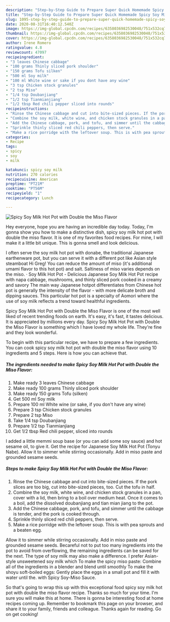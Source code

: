 ```yaml
---
description: "Step-by-Step Guide to Prepare Super Quick Homemade Spicy Soy Milk Hot Pot with Double the Miso Flavor"
title: "Step-by-Step Guide to Prepare Super Quick Homemade Spicy Soy Milk Hot Pot with Double the Miso Flavor"
slug: 1095-step-by-step-guide-to-prepare-super-quick-homemade-spicy-soy-milk-hot-pot-with-double-the-miso-flavor
date: 2020-08-31T16:40:12.540Z
image: https://img-global.cpcdn.com/recipes/6358036982530048/751x532cq70/spicy-soy-milk-hot-pot-with-double-the-miso-flavor-recipe-main-photo.jpg
thumbnail: https://img-global.cpcdn.com/recipes/6358036982530048/751x532cq70/spicy-soy-milk-hot-pot-with-double-the-miso-flavor-recipe-main-photo.jpg
cover: https://img-global.cpcdn.com/recipes/6358036982530048/751x532cq70/spicy-soy-milk-hot-pot-with-double-the-miso-flavor-recipe-main-photo.jpg
author: Irene Romero
ratingvalue: 4.8
reviewcount: 47097
recipeingredient:
- "3 leaves Chinese cabbage"
- "100 grams Thinly sliced pork shoulder"
- "150 grams Tofu silken"
- "500 ml Soy milk"
- "100 ml White wine or sake if you dont have any wine"
- "3 tsp Chicken stock granules"
- "2 tsp Miso"
- "1/4 tsp Doubanjiang"
- "1/2 tsp Tianmianjiang"
- "1/2 tbsp Red chili pepper sliced into rounds"
recipeinstructions:
- "Rinse the Chinese cabbage and cut into bite-sized pieces. If the pork slices are too big, cut into bite-sized pieces, too. Cut the tofu in half."
- "Combine the soy milk, white wine, and chicken stock granules in a pan, cover with a lid, then bring to a boil over medium heat. Once it comes to a boil, add the dissolved doubanjiang and tian mian jiang to the pot."
- "Add the Chinese cabbage, pork, and tofu, and simmer until the cabbage is tender, and the pork is cooked through."
- "Sprinkle thinly sliced red chili peppers, then serve."
- "Make a rice porridge with the leftover soup. This is with pea sprouts and a beaten egg."
categories:
- Recipe
tags:
- spicy
- soy
- milk

katakunci: spicy soy milk 
nutrition: 270 calories
recipecuisine: American
preptime: "PT21M"
cooktime: "PT56M"
recipeyield: "1"
recipecategory: Lunch

---
```



![Spicy Soy Milk Hot Pot with Double the Miso Flavor](https://img-global.cpcdn.com/recipes/6358036982530048/751x532cq70/spicy-soy-milk-hot-pot-with-double-the-miso-flavor-recipe-main-photo.jpg)

Hey everyone, hope you are having an incredible day today. Today, I'm gonna show you how to make a distinctive dish, spicy soy milk hot pot with double the miso flavor. It is one of my favorites food recipes. For mine, I will make it a little bit unique. This is gonna smell and look delicious.

I often serve the soy milk hot pot with donabe, the traditional Japanese earthenware pot, but you can serve it with a different pot like Asian style steamboat Hi Greg! You can reduce the amount of miso (it&#39;s additional umami flavor to this hot pot) and salt. Saltiness of miso varies depends on the miso. · Soy Milk Hot Pot - Delicious Japanese Soy Milk Hot Pot recipe with napa cabbage, mushrooms, and thinly sliced pork cooked in a creamy and savory The main way Japanese hotpot differentiates from Chinese hot pot is generally the intensity of the flavor - with more delicate broth and dipping sauces. This particular hot pot is a specialty of Aomori where the use of soy milk reflects a trend toward healthful ingredients.

Spicy Soy Milk Hot Pot with Double the Miso Flavor is one of the most well liked of recent trending foods on earth. It's easy, it's fast, it tastes delicious. It is appreciated by millions every day. Spicy Soy Milk Hot Pot with Double the Miso Flavor is something which I have loved my whole life. They're fine and they look wonderful.


To begin with this particular recipe, we have to prepare a few ingredients. You can cook spicy soy milk hot pot with double the miso flavor using 10 ingredients and 5 steps. Here is how you can achieve that.

<!--inarticleads1-->

##### The ingredients needed to make Spicy Soy Milk Hot Pot with Double the Miso Flavor:

1. Make ready 3 leaves Chinese cabbage
1. Make ready 100 grams Thinly sliced pork shoulder
1. Make ready 150 grams Tofu (silken)
1. Get 500 ml Soy milk
1. Prepare 100 ml White wine (or sake, if you don&#39;t have any wine)
1. Prepare 3 tsp Chicken stock granules
1. Prepare 2 tsp Miso
1. Take 1/4 tsp Doubanjiang
1. Prepare 1/2 tsp Tianmianjiang
1. Get 1/2 tbsp Red chili pepper, sliced into rounds


I added a little memmi soup base (or you can add some soy sauce) and hot sesame oil, to give it. Get the recipe for Japanese Soy Milk Hot Pot (Tonyu Nabe). Allow it to simmer while stirring occasionally. Add in miso paste and grounded sesame seeds. 

<!--inarticleads2-->

##### Steps to make Spicy Soy Milk Hot Pot with Double the Miso Flavor:

1. Rinse the Chinese cabbage and cut into bite-sized pieces. If the pork slices are too big, cut into bite-sized pieces, too. Cut the tofu in half.
1. Combine the soy milk, white wine, and chicken stock granules in a pan, cover with a lid, then bring to a boil over medium heat. Once it comes to a boil, add the dissolved doubanjiang and tian mian jiang to the pot.
1. Add the Chinese cabbage, pork, and tofu, and simmer until the cabbage is tender, and the pork is cooked through.
1. Sprinkle thinly sliced red chili peppers, then serve.
1. Make a rice porridge with the leftover soup. This is with pea sprouts and a beaten egg.


Allow it to simmer while stirring occasionally. Add in miso paste and grounded sesame seeds. Becareful not to put too many ingredients into the pot to avoid from overflowing, the remaining ingredients can be saved for the next. The type of soy milk may also make a difference. I prefer Asian-style unsweetened soy milk which To make the spicy miso paste: Combine all of the ingredients in a blender and blend until smoothly To make the shoyu soft-boiled eggs: Gently place the eggs in a small pot and fill it with water until the. with Spicy Soy-Miso Sauce. 

So that's going to wrap this up with this exceptional food spicy soy milk hot pot with double the miso flavor recipe. Thanks so much for your time. I'm sure you will make this at home. There is gonna be interesting food at home recipes coming up. Remember to bookmark this page on your browser, and share it to your family, friends and colleague. Thanks again for reading. Go on get cooking!
